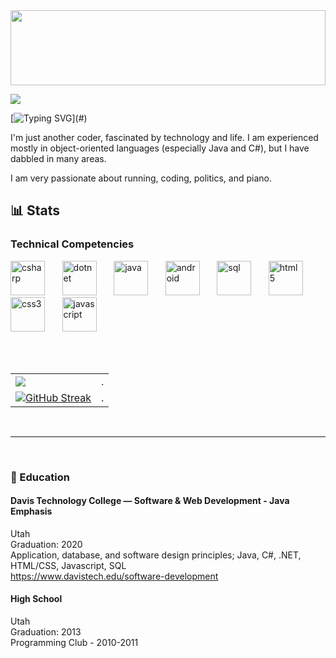 <img src="https://user-images.githubusercontent.com/54555500/153712719-51c9fa3c-d2aa-4e3d-89de-5ca9799b6926.jpg" width="100%" height="120px" align="center">
 
[![](https://visitor-badge.laobi.icu/badge?page_id=cheeseonamonkey.cheeseonamonkey) ](#)

[![Typing SVG](https://readme-typing-svg.herokuapp.com?font=Fira+Code&size=19&duration=1000&pause=80&multiline=true&width=450&height=140&lines=ls;+;Error+-+'ls'+is+not+recognized+as+an;internal+or+external+command%2C+operable;program%2C+or+batch+file.)](#)

I'm just another coder, fascinated by technology and life. I am experienced mostly in object-oriented languages (especially Java and C#), but I have dabbled in many areas.

I am very passionate about running, coding, politics, and piano. 

##  📊 Stats


<h3 align="left">Technical Competencies</h3>

<span>

<!---  C#  --> 
<img src="https://user-images.githubusercontent.com/54555500/153981054-3d9e80ee-fa9b-4ad3-b18c-250d9ae7f344.png" alt="csharp" width="55" height="55"/>
 
 <!---  .NET  --> &nbsp;&nbsp;&nbsp;&nbsp;&nbsp;
<img src="https://user-images.githubusercontent.com/54555500/153981418-c8506c2d-68fe-4f97-bd0b-66f2ffdc5514.png" alt="dotnet" width="55" height="55"/>
 
<!---  Java  --> &nbsp;&nbsp;&nbsp;&nbsp;&nbsp;
<img src="https://user-images.githubusercontent.com/54555500/153981474-d4542bc2-10cd-45e2-9e69-c4601a80a957.png" alt="java" width="55" height="55"/>
 
<!---  Android  --> &nbsp;&nbsp;&nbsp;&nbsp;&nbsp;
<img src="https://user-images.githubusercontent.com/54555500/153981710-33f3a0e1-1dc5-4cb3-b337-8c056fa091b6.png" alt="android" width="55" height="55"/>
 
<!---  SQL  --> &nbsp;&nbsp;&nbsp;&nbsp;&nbsp;
<img src="https://user-images.githubusercontent.com/54555500/153981582-b01c3404-c855-450b-be17-770d52a65d0b.png" alt="sql" width="55" height="55"/>
  
<!---  HTML  --> &nbsp;&nbsp;&nbsp;&nbsp;&nbsp;
<img src="https://user-images.githubusercontent.com/54555500/153981460-b2163a23-b168-4d0e-868f-127e7cc1065f.png" alt="html5" width="55" height="55"/> 
 
<!---  CSS  --> &nbsp;&nbsp;&nbsp;&nbsp;&nbsp;
<img src="https://user-images.githubusercontent.com/54555500/153980318-07d2be91-84d2-4efd-a760-bb5dc1dfa974.png" alt="css3" width="55" height="55"/>

<!---  JS  --> &nbsp;&nbsp;&nbsp;&nbsp;&nbsp;
<img src="https://user-images.githubusercontent.com/54555500/153981545-7da2bde7-5413-40ac-a2b9-c2e960a86104.png" alt="javascript" width="55" height="55"/>





</span>

<br><br>


|  |  |
| ---------- | ---------- |
| [![](https://github.com/cheeseonamonkey/github-stats/blob/master/generated/overview.svg)](#)  | . |
| [![GitHub Streak](http://github-readme-streak-stats.herokuapp.com?user=cheeseonamonkey&date_format=M%20j%5B%2C%20Y%5D)](#) | . |




<br>

---




<br>

###  🏫 Education

#### Davis Technology College — Software & Web Development - Java Emphasis
Utah<br>
Graduation: 2020<br>
Application, database, and software design principles; Java, C#, .NET, HTML/CSS, Javascript, SQL<br>
https://www.davistech.edu/software-development


#### High School
Utah<br>
Graduation: 2013<br>
Programming Club - 2010-2011<br>
